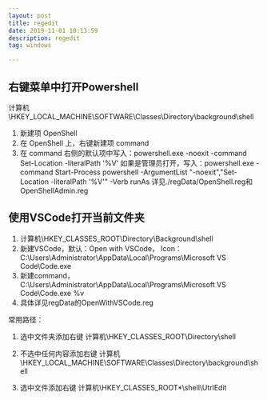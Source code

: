```yaml
---
layout: post
title: regedit
date: 2019-11-01 10:13:59
description: regedit
tag: windows

---
```



## 右键菜单中打开Powershell
计算机\HKEY_LOCAL_MACHINE\SOFTWARE\Classes\Directory\background\shell
1. 新建项 OpenShell
2. 在 OpenShell 上，右键新建项 command
3. 在 command 右侧的默认项中写入：powershell.exe -noexit -command Set-Location -literalPath '%V'
如果是管理员打开，写入：powershell.exe -command Start-Process powershell -ArgumentList \"-noexit\",\"Set-Location -literalPath '%V'\" -Verb runAs
详见./regData/OpenShell.reg和OpenShellAdmin.reg

## 使用VSCode打开当前文件夹
1. 计算机\HKEY_CLASSES_ROOT\Directory\Background\shell
2. 新建VSCode，默认：Open with VSCode，
   Icon：C:\Users\Administrator\AppData\Local\Programs\Microsoft VS Code\Code.exe
3. 新建command，C:\Users\Administrator\AppData\Local\Programs\Microsoft VS Code\Code.exe %v
4. 具体详见regData的OpenWithVSCode.reg

常用路径：
1. 选中文件夹添加右键
计算机\HKEY_CLASSES_ROOT\Directory\shell

2. 不选中任何内容添加右键
计算机\HKEY_LOCAL_MACHINE\SOFTWARE\Classes\Directory\background\shell

3. 选中文件添加右键
计算机\HKEY_CLASSES_ROOT\*\shell\UtrlEdit

